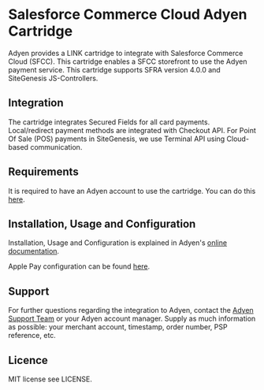 # Salesforce Commerce Cloud Adyen Cartridge

Adyen provides a LINK cartridge to integrate with Salesforce Commerce Cloud (SFCC). This cartridge enables a SFCC storefront to use the Adyen payment service. This cartridge supports SFRA version 4.0.0 and SiteGenesis JS-Controllers.

## Integration
The cartridge integrates Secured Fields for all card payments. Local/redirect payment methods are integrated with Checkout API. For Point Of Sale (POS) payments in SiteGenesis, we use Terminal API using Cloud-based communication.

## Requirements

It is required to have an Adyen account to use the cartridge. You can do this [here](https://www.adyen.com/signup).

## Installation, Usage and Configuration

Installation, Usage and Configuration is explained in Adyen's [online documentation](https://docs.adyen.com/plugins/salesforce-commerce-cloud/).

Apple Pay configuration can be found [here](https://docs.adyen.com/plugins/salesforce-commerce-cloud/set-up-payment-methods/#set-up-apple-pay-on-the-web).

## Support
  
For further questions regarding the integration to Adyen, contact the [Adyen Support Team](mailto:support@adyen.com) or your Adyen account manager.
Supply as much information as possible: your merchant account, timestamp, order number, PSP reference, etc.

## Licence
  
MIT license see LICENSE.
